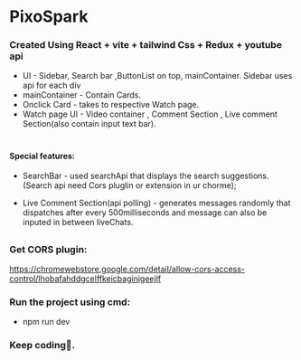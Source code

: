 # PixoSpark
### Created Using React + vite + tailwind Css + Redux + youtube api
- UI - Sidebar, Search bar ,ButtonList on top, mainContainer.
  Sidebar uses api for each div
- mainContainer - Contain Cards.
- Onclick Card - takes to respective Watch page.
- Watch page UI - Video container , Comment Section , Live comment Section(also contain input text bar). 
# 
#### Special features:
* SearchBar - used searchApi that displays the search suggestions.(Search api need Cors pluglin or extension in ur chorme);

* Live Comment Section(api polling) - generates messages randomly that dispatches after every 500milliseconds and message can also be inputed in between liveChats.

## 
### Get CORS plugin:
https://chromewebstore.google.com/detail/allow-cors-access-control/lhobafahddgcelffkeicbaginigeejlf

### Run the project using cmd:
* npm run dev 
 
### Keep coding💙.